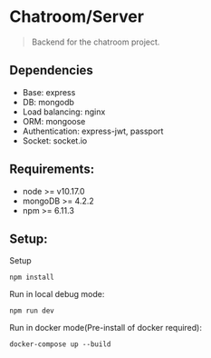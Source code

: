 # Chatroom/Server

> Backend for the chatroom project.

## Dependencies

- Base: express
- DB: mongodb
- Load balancing: nginx
- ORM: mongoose
- Authentication: express-jwt, passport
- Socket: socket.io

## Requirements:

- node >= v10.17.0
- mongoDB >= 4.2.2
- npm >= 6.11.3

## Setup:

Setup

```
npm install
```

Run in local debug mode:
```
npm run dev
```

Run in docker mode(Pre-install of docker required):
```
docker-compose up --build
```

